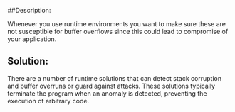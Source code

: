 ##Description:

Whenever you use runtime environments you want to make sure these are not susceptible for
buffer overflows since this could lead to compromise of your application.

## Solution:

There are a number of runtime solutions that can detect stack corruption and buffer
overruns or guard against attacks. These solutions typically terminate the program
when an anomaly is detected, preventing the execution of arbitrary code.
